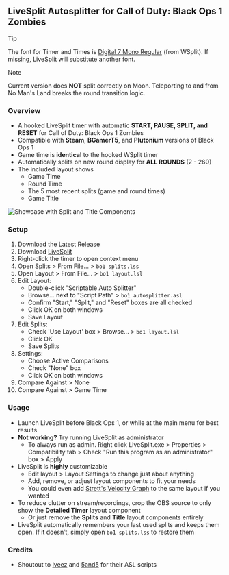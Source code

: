 ## LiveSplit Autosplitter for Call of Duty: Black Ops 1 Zombies 

> [!TIP]  
> The font for Timer and Times is [Digital 7 Mono Regular](https://www.dafont.com/digital-7.font) (from WSplit). If missing, LiveSplit will substitute another font.

> [!NOTE]  
> Current version does **NOT** split correctly on Moon. Teleporting to and from No Man's Land breaks the round transition logic.

### Overview
- A hooked LiveSplit timer with automatic **START, PAUSE, SPLIT, and RESET** for Call of Duty: Black Ops 1 Zombies
- Compatible with **Steam**, **BGamerT5**, and **Plutonium** versions of Black Ops 1
- Game time is **identical** to the hooked WSplit timer
- Automatically splits on new round display for **ALL ROUNDS** (2 - 260)
- The included layout shows
    - Game Time
    - Round Time
    - The 5 most recent splits (game and round times)
    - Game Title

![Showcase with Split and Title Components](https://github.com/user-attachments/assets/954a3ac4-cffd-4ffa-9543-4b36d13f9b08)

### Setup
1. Download the Latest Release
2. Download [LiveSplit](https://livesplit.org/)
3. Right-click the timer to open context menu
4. Open Splits > From File... > `bo1 splits.lss`
5. Open Layout > From File... > `bo1 layout.lsl`
6. Edit Layout:  
   - Double-click "Scriptable Auto Splitter"  
   - Browse... next to "Script Path" > `bo1 autosplitter.asl`  
   - Confirm "Start," "Split," and "Reset" boxes are all checked  
   - Click OK on both windows  
   - Save Layout
7. Edit Splits:  
   - Check 'Use Layout' box > Browse... > `bo1 layout.lsl`  
   - Click OK  
   - Save Splits
8. Settings:  
   - Choose Active Comparisons  
   - Check "None" box  
   - Click OK on both windows
9. Compare Against > None  
10. Compare Against > Game Time

### Usage
- Launch LiveSplit before Black Ops 1, or while at the main menu for best results
- **Not working?** Try running LiveSplit as administrator
  - To always run as admin. Right click LiveSplit.exe > Properties > Compatibility tab > Check "Run this program as an administrator" box > Apply
- LiveSplit is **highly** customizable
  - Edit layout > Layout Settings to change just about anything
  - Add, remove, or adjust layout components to fit your needs
  - You could even add [Strett's Velocity Graph](https://github.com/strett/LiveSplit-Velocity-Graph-For-BO1-BO2-WAW-MW2) to the same layout if you wanted
- To reduce clutter on stream/recordings, crop the OBS source to only show the **Detailed Timer** layout component
  - Or just remove the **Splits** and **Title** layout components entirely
- LiveSplit automatically remembers your last used splits and keeps them open. If it doesn’t, simply open `bo1 splits.lss` to restore them

### Credits
- Shoutout to [lveez](https://github.com/lveez/bo1-timers) and [5and5](https://github.com/5and5/LiveSplitAutoSplitterForBlackOpsZombies) for their ASL scripts
